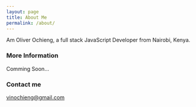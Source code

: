 ```yaml
---
layout: page
title: About Me
permalink: /about/
---
```


Am Oliver Ochieng, a full stack JavaScript Developer from Nairobi, Kenya.

### More Information

Comming Soon...

### Contact me

[vinochieng@gmail.com](mailto:vinochieng@gmail.com)
